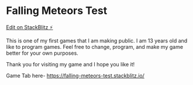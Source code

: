 # Falling Meteors Test

[Edit on StackBlitz ⚡️](https://stackblitz.com/edit/falling-meteors-test?file=README.md)
 
This is one of my first games that I am making public. I am 13 years old and like to program games.
Feel free to change, program, and make my game better for your own purposes.

Thank you for visiting my game and I hope you like it!

Game Tab here- https://falling-meteors-test.stackblitz.io/